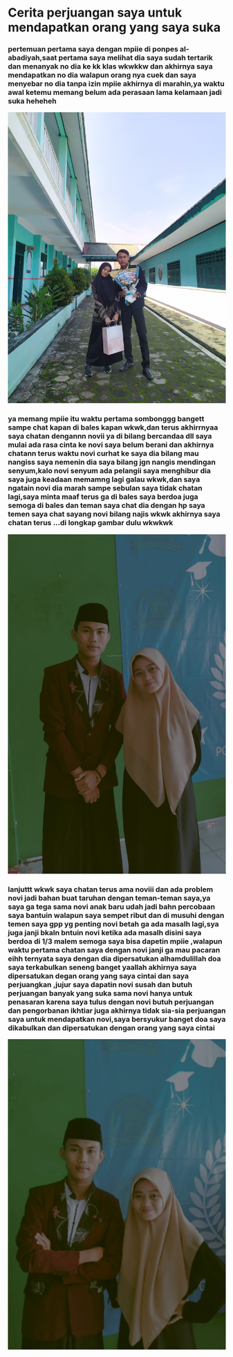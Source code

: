 # Cerita perjuangan saya untuk mendapatkan orang yang saya suka

### pertemuan pertama saya dengan mpiie di ponpes al-abadiyah,saat pertama saya melihat dia saya sudah tertarik dan menanyak no dia ke kk klas wkwkkw dan akhirnya saya mendapatkan no dia walapun orang nya cuek dan saya menyebar no dia tanpa izin mpiie akhirnya di marahin,ya waktu awal ketemu memang belum ada perasaan lama kelamaan jadi suka heheheh

![gambar](IMG_20220619_105050.jpg)

### ya memang mpiie itu waktu pertama sombonggg bangett sampe chat kapan di bales kapan wkwk,dan terus akhirrnyaa saya chatan dengannn novii ya di bilang bercandaa dll saya mulai ada rasa cinta ke novi saya belum berani dan akhirnya chatann terus waktu novi curhat ke saya dia bilang mau nangiss saya nemenin dia saya bilang jgn nangis mendingan senyum,kalo novi senyum ada pelangii saya menghibur dia saya juga keadaan memamng lagi galau wkwk,dan saya ngatain novi dia marah sampe sebulan saya tidak chatan lagi,saya minta maaf terus ga di bales saya berdoa juga semoga di bales dan teman saya chat dia dengan hp saya temen saya chat sayang novi bilang najis wkwk akhirnya saya chatan terus ...di longkap gambar dulu wkwkwk

![gambar](IMG_20220629_135238.jpg)

### lanjuttt wkwk saya chatan terus ama noviii dan ada problem novi jadi bahan buat taruhan dengan teman-teman saya,ya saya ga tega sama novi anak baru udah jadi bahn percobaan saya bantuin walapun saya sempet ribut dan di musuhi dengan temen saya gpp yg penting novi betah ga ada masalh lagi,sya juga janji bkaln bntuin novi ketika ada masalh disini saya berdoa di 1/3 malem semoga saya bisa dapetin mpiie ,walapun waktu pertama chatan saya dengan novi janji ga mau pacaran eihh ternyata saya dengan dia dipersatukan alhamdulillah doa saya terkabulkan seneng banget yaallah akhirnya saya dipersatukan degan orang yang saya cintai dan saya perjuangkan ,jujur saya dapatin novi susah dan butuh perjuangan banyak yang suka sama novi hanya untuk penasaran karena saya tulus dengan novi butuh perjuangan dan pengorbanan ikhtiar juga akhirnya tidak sia-sia perjuangan saya untuk mendapatkan novi,saya bersyukur banget doa saya dikabulkan dan dipersatukan dengan orang yang saya cintai

![gambar](IMG_20220629_135257.jpg)










